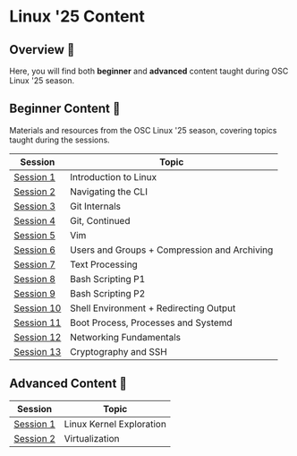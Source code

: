 # Linux '25 Content

## Overview 🐧

Here, you will find both **beginner** and **advanced** content taught during OSC Linux '25 season.

## Beginner Content 🌱

Materials and resources from the OSC Linux '25 season, covering topics taught during the sessions.

| Session                         | Topic                 |
| ------------------------------- | --------------------- |
| [Session 1](beginner/Session_1) | Introduction to Linux |
| [Session 2](beginner/Session_2) | Navigating the CLI    |
| [Session 3](beginner/Session_3) | Git Internals         |
| [Session 4](beginner/Session_4) | Git, Continued        |
| [Session 5](beginner/Session_5) | Vim        |
| [Session 6](beginner/Session_6) | Users and Groups + Compression and Archiving      |
| [Session 7](beginner/Session_7) | Text Processing      |
| [Session 8](beginner/Session_8) | Bash Scripting P1      |
| [Session 9](beginner/Session_9) | Bash Scripting P2      |
| [Session 10](beginner/Session_10) | Shell Environment + Redirecting Output |
| [Session 11](beginner/Session_11) | Boot Process, Processes and Systemd |
| [Session 12](beginner/Session_12) | Networking Fundamentals |
| [Session 13](beginner/Session_13) | Cryptography and SSH |

## Advanced Content 🚀

| Session                         | Topic                    |
| ------------------------------- | ------------------------ |
| [Session 1](advanced/Session_1) | Linux Kernel Exploration |
| [Session 2](advanced/Session_2) | Virtualization           |
